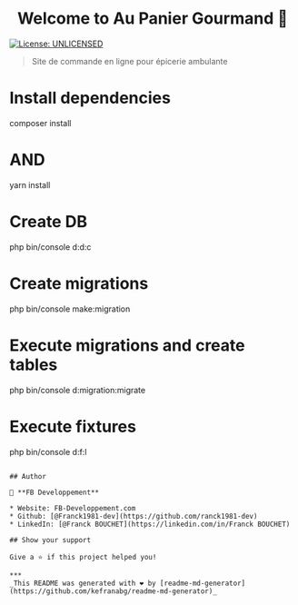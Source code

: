 <h1 align="center">Welcome to Au Panier Gourmand 👋</h1>
<p>
  <a href="#" target="_blank">
    <img alt="License: UNLICENSED" src="https://img.shields.io/badge/License-UNLICENSED-yellow.svg" />
  </a>
</p>

> Site de commande en ligne pour épicerie ambulante

# Install dependencies
composer install
# AND
yarn install

# Create DB
php bin/console d:d:c

# Create migrations
php bin/console make:migration

# Execute migrations and create tables
php bin/console d:migration:migrate

# Execute fixtures
php bin/console d:f:l
```

## Author

👤 **FB Developpement**

* Website: FB-Developpement.com
* Github: [@Franck1981-dev](https://github.com/ranck1981-dev)
* LinkedIn: [@Franck BOUCHET](https://linkedin.com/in/Franck BOUCHET)

## Show your support

Give a ⭐️ if this project helped you!

***
_This README was generated with ❤️ by [readme-md-generator](https://github.com/kefranabg/readme-md-generator)_